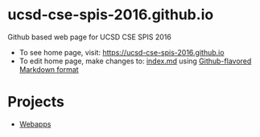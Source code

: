 # ucsd-cse-spis-2016.github.io
Github based web page for UCSD CSE SPIS 2016

* To see home page, visit: https://ucsd-cse-spis-2016.github.io
* To edit home page, make changes to: [index.md](index.md) using [Github-flavored Markdown format](https://guides.github.com/features/mastering-markdown/)


# 

# Projects

* [Webapps](projects/webapps)
